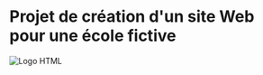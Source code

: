 # Projet de création d'un site Web pour une école fictive  

![Logo HTML]([https://upload.wikimedia.org/wikipedia/commons/8/87/Sql_data_base_with_logo.png](https://upload.wikimedia.org/wikipedia/commons/6/61/HTML5_logo_and_wordmark.svg))

